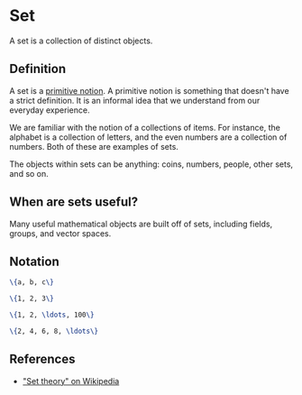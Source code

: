 # Set

A set is a collection of distinct objects.

## Definition

A set is a [primitive notion](https://en.wikipedia.org/wiki/Primitive_notion). A
primitive notion is something that doesn't have a strict definition. It is an informal
idea that we understand from our everyday experience.

We are familiar with the notion of a collections of items. For instance, the alphabet is a collection of
letters, and the even numbers are a collection of numbers. Both of these are examples
of sets.

The objects within sets can be anything: coins, numbers, people, other sets, and so on.

## When are sets useful?

Many useful mathematical objects are built off of sets, including fields, groups, and vector spaces.

## Notation

```latex
\{a, b, c\}
```

```latex
\{1, 2, 3\}
```

```latex
\{1, 2, \ldots, 100\}
```

```latex
\{2, 4, 6, 8, \ldots\}
```

## References

- ["Set theory" on Wikipedia](https://en.wikipedia.org/wiki/Set_theory)
